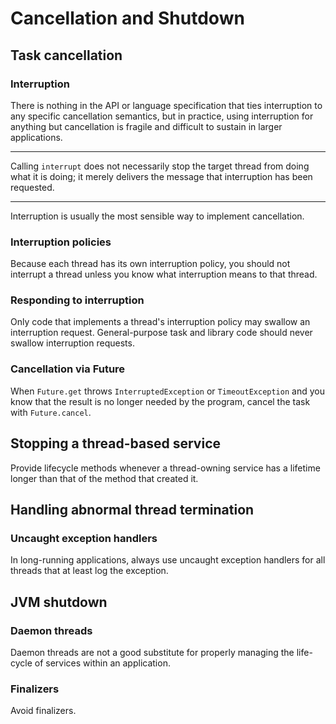 # Cancellation and Shutdown

## Task cancellation

### Interruption

There is nothing in the API or language specification that ties interruption to any specific cancellation semantics, 
but in practice, using interruption for anything but cancellation is fragile and difficult to sustain in larger 
applications.

----

Calling `interrupt` does not necessarily stop the target thread from doing what it is doing; it merely delivers the 
message that interruption has been requested.

----

Interruption is usually the most sensible way to implement cancellation.

### Interruption policies

Because each thread has its own interruption policy, you should not interrupt a thread unless you know what 
interruption means to that thread.

### Responding to interruption

Only code that implements a thread's interruption policy may swallow an interruption request.
General-purpose task and library code should never swallow interruption requests.

### Cancellation via Future

When `Future.get` throws `InterruptedException` or `TimeoutException` and you know that the result is no longer 
needed by the program, cancel the task with `Future.cancel`.

## Stopping a thread-based service

Provide lifecycle methods whenever a thread-owning service has a lifetime longer than that of the 
method that created it.

## Handling abnormal thread termination

### Uncaught exception handlers

In long-running applications, always use uncaught exception handlers for all threads that at least
log the exception.

## JVM shutdown

### Daemon threads

Daemon threads are not a good substitute for properly managing the life-cycle of services within
an application.

### Finalizers

Avoid finalizers.
